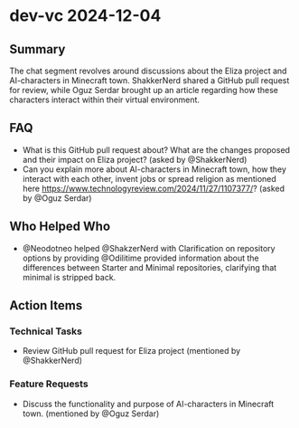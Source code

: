 # dev-vc 2024-12-04

## Summary
The chat segment revolves around discussions about the Eliza project and AI-characters in Minecraft town. ShakkerNerd shared a GitHub pull request for review, while Oguz Serdar brought up an article regarding how these characters interact within their virtual environment.

## FAQ
- What is this GitHub pull request about? What are the changes proposed and their impact on Eliza project? (asked by @ShakkerNerd)
- Can you explain more about AI-characters in Minecraft town, how they interact with each other, invent jobs or spread religion as mentioned here https://www.technologyreview.com/2024/11/27/1107377/? (asked by @Oguz Serdar)

## Who Helped Who
- @Neodotneo helped @ShakzerNerd with Clarification on repository options by providing @Odilitime provided information about the differences between Starter and Minimal repositories, clarifying that minimal is stripped back.

## Action Items

### Technical Tasks
- Review GitHub pull request for Eliza project (mentioned by @ShakkerNerd)

### Feature Requests
- Discuss the functionality and purpose of AI-characters in Minecraft town. (mentioned by @Oguz Serdar)
